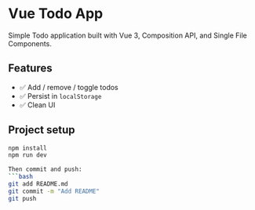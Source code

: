 # Vue Todo App

Simple Todo application built with Vue 3, Composition API, and Single File Components.

## Features

- ✅ Add / remove / toggle todos
- ✅ Persist in `localStorage`
- ✅ Clean UI

## Project setup

````bash
npm install
npm run dev

Then commit and push:
```bash
git add README.md
git commit -m "Add README"
git push
````
